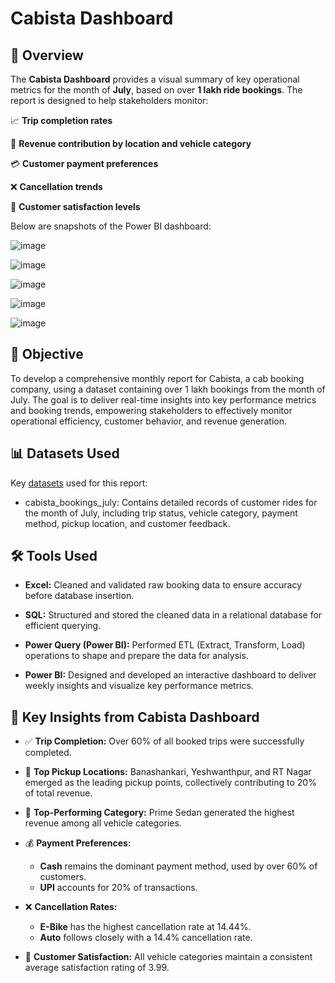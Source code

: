 # Cabista Dashboard

## 🧭 Overview
The <strong>Cabista Dashboard</strong> provides a visual summary of key operational metrics for the month of <strong>July</strong>, based on over <strong>1 lakh ride bookings</strong>. The report is designed to help stakeholders monitor:

📈 <strong>Trip completion rates</strong>

💸 <strong>Revenue contribution by location and vehicle category</strong>

💳 <strong>Customer payment preferences</strong>

❌ <strong>Cancellation trends</strong>

🌟 <strong>Customer satisfaction levels</strong>

Below are snapshots of the Power BI dashboard:

![image](https://github.com/user-attachments/assets/a0195a26-cd11-4544-9763-25c2dee4c2bd)

![image](https://github.com/user-attachments/assets/74dc49ea-d448-4f94-84c0-6781eba777ed)

![image](https://github.com/user-attachments/assets/f74a78c9-e5f7-4816-839e-18ed917bf001)

![image](https://github.com/user-attachments/assets/8add3f8a-185f-438a-b437-bc3e9d560cca)

![image](https://github.com/user-attachments/assets/eda8dccd-2be3-4643-a3e6-89692f64b3fb)


## 🎯 Objective
To develop a comprehensive monthly report for Cabista, a cab booking company, using a dataset containing over 1 lakh bookings from the month of July. The goal is to deliver real-time insights into key performance metrics and booking trends, empowering stakeholders to effectively monitor operational efficiency, customer behavior, and revenue generation.

## 📊 Datasets Used
Key [datasets](./Data) used for this report:
- cabista_bookings_july: Contains detailed records of customer rides for the month of July, including trip status, vehicle category, payment method, pickup location, and customer feedback.

## 🛠️ Tools Used
- <strong>Excel:</strong> Cleaned and validated raw booking data to ensure accuracy before database insertion.

- <strong>SQL:</strong> Structured and stored the cleaned data in a relational database for efficient querying.

- <strong>Power Query (Power BI):</strong> Performed ETL (Extract, Transform, Load) operations to shape and prepare the data for analysis.

- <strong>Power BI:</strong> Designed and developed an interactive dashboard to deliver weekly insights and visualize key performance metrics.

## 🚖 Key Insights from Cabista Dashboard
- ✅ <strong>Trip Completion:</strong> Over 60% of all booked trips were successfully completed.

- 📍 <strong>Top Pickup Locations:</strong> Banashankari, Yeshwanthpur, and RT Nagar emerged as the leading pickup points, collectively contributing to 20% of total revenue.

- 🚗 <strong>Top-Performing Category:</strong> Prime Sedan generated the highest revenue among all vehicle categories.
  
- 💰 <strong>Payment Preferences:</strong>
  - <strong>Cash</strong> remains the dominant payment method, used by over 60% of customers.
  - <strong>UPI</strong> accounts for 20% of transactions.
    
- ❌ <strong>Cancellation Rates:</strong>
  - <strong>E-Bike</strong> has the highest cancellation rate at 14.44%.
  - <strong>Auto</strong> follows closely with a 14.4% cancellation rate.
    
- 🌟 <strong>Customer Satisfaction:</strong> All vehicle categories maintain a consistent average satisfaction rating of 3.99.

